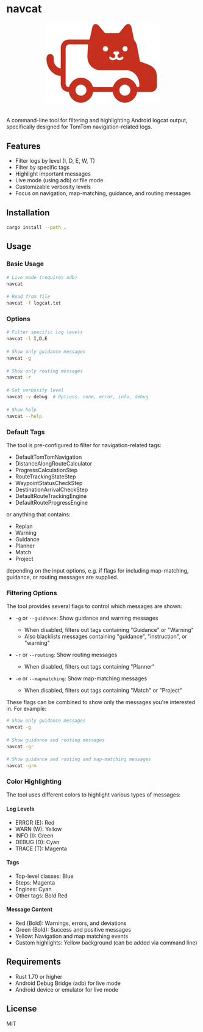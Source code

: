 # navcat

<div align="center">
  <img src="navcat.png" width="300">
  <br><br>
</div>

A command-line tool for filtering and highlighting Android logcat output, specifically designed for TomTom navigation-related logs.

## Features

- Filter logs by level (I, D, E, W, T)
- Filter by specific tags
- Highlight important messages
- Live mode (using adb) or file mode
- Customizable verbosity levels
- Focus on navigation, map-matching, guidance, and routing messages

## Installation

```bash
cargo install --path .
```

## Usage

### Basic Usage

```bash
# Live mode (requires adb)
navcat

# Read from file
navcat -f logcat.txt
```

### Options

```bash
# Filter specific log levels
navcat -l I,D,E

# Show only guidance messages
navcat -g

# Show only routing messages
navcat -r

# Set verbosity level
navcat -v debug  # Options: none, error, info, debug

# Show help
navcat --help
```

### Default Tags

The tool is pre-configured to filter for navigation-related tags:
- DefaultTomTomNavigation
- DistanceAlongRouteCalculator
- ProgressCalculationStep
- RouteTrackingStateStep
- WaypointStatusCheckStep
- DestinationArrivalCheckStep
- DefaultRouteTrackingEngine
- DefaultRouteProgressEngine

or anything that contains:
- Replan
- Warning
- Guidance
- Planner
- Match
- Project

depending on the input options, e.g. if flags for including map-matching, guidance, or routing messages are supplied.

### Filtering Options

The tool provides several flags to control which messages are shown:

- `-g` or `--guidance`: Show guidance and warning messages
  - When disabled, filters out tags containing "Guidance" or "Warning"
  - Also blacklists messages containing "guidance", "instruction", or "warning"

- `-r` or `--routing`: Show routing messages
  - When disabled, filters out tags containing "Planner"

- `-m` or `--mapmatching`: Show map-matching messages
  - When disabled, filters out tags containing "Match" or "Project"

These flags can be combined to show only the messages you're interested in. For example:
```bash
# Show only guidance messages
navcat -g

# Show guidance and routing messages
navcat -gr

# Show guidance and routing and map-matching messages
navcat -grm
```

### Color Highlighting

The tool uses different colors to highlight various types of messages:

#### Log Levels
- ERROR (E): Red
- WARN (W): Yellow
- INFO (I): Green
- DEBUG (D): Cyan
- TRACE (T): Magenta

#### Tags
- Top-level classes: Blue
- Steps: Magenta
- Engines: Cyan
- Other tags: Bold Red

#### Message Content
- Red (Bold): Warnings, errors, and deviations
- Green (Bold): Success and positive messages
- Yellow: Navigation and map matching events
- Custom highlights: Yellow background (can be added via command line)

## Requirements

- Rust 1.70 or higher
- Android Debug Bridge (adb) for live mode
- Android device or emulator for live mode

## License

MIT
